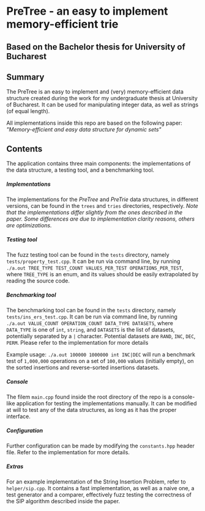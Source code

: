 # PreTree - an easy to implement memory-efficient trie
## Based on the Bachelor thesis for University of Bucharest



## Summary
The PreTree is an easy to implement and (very) memory-efficient data structure created during the work for my undergraduate thesis at University of Bucharest. It can be used for manipulating integer data, as well as strings (of equal length).

All implementations inside this repo are based on the following paper:
*"Memory-efficient and easy data structure for dynamic sets"*

## Contents
The application contains three main components: the implementations of the data structure, a testing tool, and a benchmarking tool.

##### Implementations
The implementations for the *PreTree* and *PreTrie* data structures, in different versions, can be found in the `trees` and `tries` directories, respectively. *Note that the implementations differ slightly from the ones described in the paper. Some differences are due to implementation clarity reasons, others are optimizations.*

##### Testing tool
The fuzz testing tool can be found in the `tests` directory, namely `tests/property_test.cpp`. It can be run via command line, by running ` ./a.out TREE_TYPE TEST_COUNT VALUES_PER_TEST OPERATIONS_PER_TEST`, where `TREE_TYPE` is an enum, and its values should be easily extrapolated by reading the source code. 

##### Benchmarking tool
The benchmarking tool can be found in the `tests` directory, namely `tests/ins_ers_test.cpp`. It can be run via command line, by running ` ./a.out VALUE_COUNT OPERATION_COUNT DATA_TYPE DATASETS`, where `DATA_TYPE` is one of `int`, `string`, and `DATASETS` is the list of datasets, potentially separated by a `|` character. Potential datasets are `RAND`, `INC`, `DEC`, `PERM`. Please refer to the implementation for more details

Example usage: `./a.out 100000 1000000 int INC|DEC` will run a benchmark test of `1,000,000` operations on a set of `100,000` values (initially empty), on the sorted insertions and reverse-sorted insertions datasets.

##### Console
The filem `main.cpp` found inside the root directory of the repo is a console-like application for testing the implementations manually. It can be modified at will to test any of the data structures, as long as it has the proper interface.

##### Configuration
Further configuration can be made by modifying the `constants.hpp` header file. Refer to the implementation for more details.

##### Extras
For an example implementation of the String Insertion Problem, refer to `helper/sip.cpp`. It contains a fast implementation, as well as a naive one, a test generator and a comparer, effectively fuzz testing the correctness of the SIP algorithm described inside the paper.